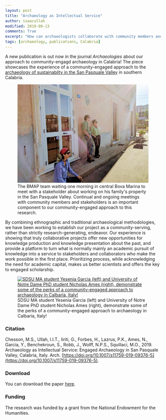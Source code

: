 ```yaml
---
layout: post
title: "Archaeology as Intellectual Service"
author: isaacullah
modified: 2019-09-13
comments: True
excerpt: "How can archaeologists collaborate with community members and stakeholders to enhance the utility of archaeology for all?"
tags: [archaeology, publications, Calabria]
---
```


A new publication is out now in the journal *Archaeologies* about our approach to community-engagd archaeology in Calabria! The piece showcases the experience of a community-engaged approach to the [archaeology of sustainabilty in the San Pasquale Valley](/Laborscapes-and-Archaeologies-of-Sustainability) in southern Calabria.


<figure>
	<a href="/images/BMAP-PR3.jpg"><img src="/images/BMAP-PR3.jpg" alt="The BMAP team waiting in central Bova Marina to meet with a stakeholder about working on his family's property in the San Pasquale Valley."></a><figcaption>The BMAP team waiting one morning in central Bova Marina to meet with a stakeholder about working on his family's property in the San Pasquale Valley. Continual and ongoing meetings with community members and stakeholders is an important component to our community-engaged approach to this research.</figcaption>
</figure>

By combining ethnographic and traditional archaeological methodologies, we have been working to establish our project as a community-serving, rather than strictly research-generating, endeavor. Our experience is showing that truly collaborative projects offer new opportunities for knowledge production and knowledge presentation about the past, and provide a platform to turn what is normally mainly an academic pursuit of knowledge into a service to stakeholders and collaborators who make the work possible in the first place. Prioritizing process, while acknowledging the need for academic capital, makes us better scientists and offers the key to engaged scholarship.

<figure>
	<a href="/images/BMAP-PR4.jpg"><img src="/images/BMAP-PR4.jpg" alt="SDSU MA student Yesenia Garcia (left) and University of Notre Dame PhD student Nicholas Ames (right), demonstrate some of the perks of a community-engaged approach to archaeology in Calbaria, Italy!"></a><figcaption>SDSU MA student Yesenia Garcia (left) and University of Notre Dame PhD student Nicholas Ames (right), demonstrate some of the perks of a community-engaged approach to archaeology in Calbaria, Italy!</figcaption>
</figure>

### Citation
	
Chesson, M.S., Ullah, I.I.T., Iiriti, G., Forbes, H., Lazrus, P.K., Ames, N., Garcia, Y., Benchekroun, S., Robb, J., Wolff, N.P.S., Squillaci, M.O., 2019. Archaeology as Intellectual Service: Engaged Archaeology in San Pasquale Valley, Calabria, Italy. Arch. [https://doi.org/10.1007/s11759-019-09376-5](https://doi.org/10.1007/s11759-019-09376-5).

### Download

You can download the paper [here](https://www.academia.edu/40340022/Archaeology_as_Intellectual_Service_Engaged_Archaeology_in_San_Pasquale_Valley_Calabria_Italy).

### Funding

The research was funded by a grant from the National Endowment for the Humanities.
